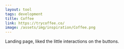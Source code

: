 ```yaml
---
layout: tool
tags: development
title: Coffee
link: https://trycoffee.co/
image: /assets/img/inspiration/Coffee.png
---
```

Landing page, liked the little interactions on the buttons.